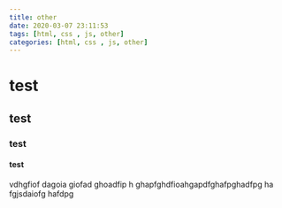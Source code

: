 ```yaml
---
title: other
date: 2020-03-07 23:11:53
tags: [html, css , js, other]
categories: [html, css , js, other]
---
```

# test
## test
### test
#### test
vdhgfiof dagoia giofad ghoadfip h ghapfghdfioahgapdfghafpghadfpg ha
fgjsdaiofg hafdpg 

